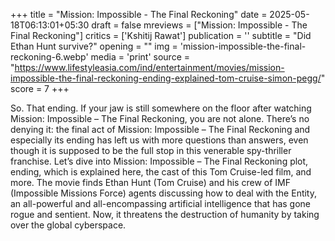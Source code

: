 +++
title = "Mission: Impossible - The Final Reckoning"
date = 2025-05-18T06:13:01+05:30
draft = false
mreviews = ["Mission: Impossible - The Final Reckoning"]
critics = ['Kshitij Rawat']
publication = ''
subtitle = "Did Ethan Hunt survive?"
opening = ""
img = 'mission-impossible-the-final-reckoning-6.webp'
media = 'print'
source = "https://www.lifestyleasia.com/ind/entertainment/movies/mission-impossible-the-final-reckoning-ending-explained-tom-cruise-simon-pegg/"
score = 7
+++

So. That ending. If your jaw is still somewhere on the floor after watching Mission: Impossible – The Final Reckoning, you are not alone. There’s no denying it: the final act of Mission: Impossible – The Final Reckoning and especially its ending has left us with more questions than answers, even though it is supposed to be the full stop in this venerable spy-thriller franchise. Let’s dive into Mission: Impossible – The Final Reckoning plot, ending, which is explained here, the cast of this Tom Cruise-led film, and more. The movie finds Ethan Hunt (Tom Cruise) and his crew of IMF (Impossible Missions Force) agents discussing how to deal with the Entity, an all-powerful and all-encompassing artificial intelligence that has gone rogue and sentient. Now, it threatens the destruction of humanity by taking over the global cyberspace.
